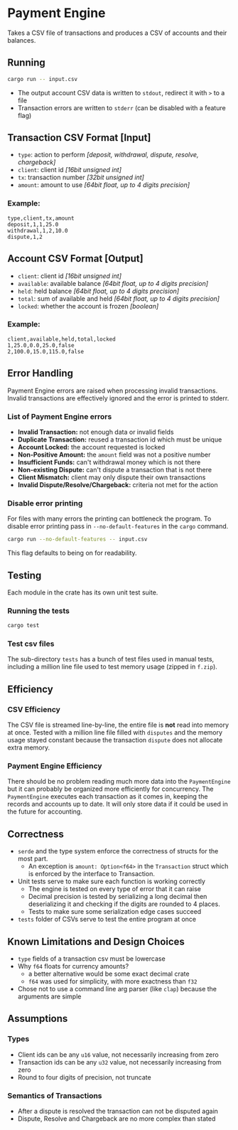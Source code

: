 # Payment Engine
Takes a CSV file of transactions and produces a CSV of accounts and their balances.
## Running
```sh
cargo run -- input.csv
```
- The output account CSV data is written to `stdout`, redirect it with `>` to a file
- Transaction errors are written to `stderr` (can be disabled with a feature flag)
## Transaction CSV Format [Input]
- `type`: action to perform *[deposit, withdrawal, dispute, resolve, chargeback]*
- `client`: client id *[16bit unsigned int]*
- `tx`: transaction number *[32bit unsigned int]*
- `amount`: amount to use *[64bit float, up to 4 digits precision]*
### Example:
```
type,client,tx,amount
deposit,1,1,25.0
withdrawal,1,2,10.0
dispute,1,2
```
## Account CSV Format [Output]
- `client`: client id *[16bit unsigned int]*
- `available`: available balance *[64bit float, up to 4 digits precision]*
- `held`: held balance *[64bit float, up to 4 digits precision]*
- `total`: sum of available and held *[64bit float, up to 4 digits precision]*
- `locked`: whether the account is frozen *[boolean]*
### Example:
```
client,available,held,total,locked
1,25.0,0.0,25.0,false
2,100.0,15.0,115.0,false
```
## Error Handling
Payment Engine errors are raised when processing invalid transactions. Invalid transactions are effectively ignored and the error is printed to stderr.
### List of Payment Engine errors
- **Invalid Transaction:** not enough data or invalid fields
- **Duplicate Transaction:** reused a transaction id which must be unique
- **Account Locked:** the account requested is locked
- **Non-Positive Amount:** the `amount` field was not a positive number
- **Insufficient Funds:** can't withdrawal money which is not there
- **Non-existing Dispute:** can't dispute a transaction that is not there
- **Client Mismatch:** client may only dispute their own transactions
- **Invalid Dispute/Resolve/Chargeback:** criteria not met for the action
### Disable error printing
For files with many errors the printing can bottleneck the program. To disable error printing pass in ``--no-default-features`` in the ``cargo`` command.
```sh
cargo run --no-default-features -- input.csv
```
This flag defaults to being on for readability.
## Testing
Each module in the crate has its own unit test suite.
### Running the tests
```sh
cargo test
```
### Test csv files
The sub-directory `tests` has a bunch of test files used in manual tests, including a million line file used to test memory usage (zipped in `f.zip`).
## Efficiency
### CSV Efficiency
The CSV file is streamed line-by-line, the entire file is **not** read into memory at once. Tested with a million line file filled with `disputes` and the memory usage stayed constant because the transaction `dispute` does not allocate extra memory.
### Payment Engine Efficiency
There should be no problem reading much more data into the `PaymentEngine` but it can probably be organized more efficiently for concurrency.
The `PaymentEngine` executes each transaction as it comes in, keeping the records and accounts up to date. It will only store data if it could be used in the future for accounting.
## Correctness
- `serde` and the type system enforce the correctness of structs for the most part.
  - An exception is `amount: Option<f64>` in the `Transaction` struct which is enforced by the interface to Transaction.
- Unit tests serve to make sure each function is working correctly
  - The engine is tested on every type of error that it can raise
  - Decimal precision is tested by serializing a long decimal then deserializing it and checking if the digits are rounded to 4 places.
  - Tests to make sure some serialization edge cases succeed
- `tests` folder of CSVs serve to test the entire program at once
## Known Limitations and Design Choices
- `type` fields of a transaction csv must be lowercase
- Why `f64` floats for currency amounts?
  - a better alternative would be some exact decimal crate
  - `f64` was used for simplicity, with more exactness than `f32`
- Chose not to use a command line arg parser (like `clap`) because the arguments are simple
## Assumptions
### Types
- Client ids can be any `u16` value, not necessarily increasing from zero
- Transaction ids can be any `u32` value, not necessarily increasing from zero
- Round to four digits of precision, not truncate
### Semantics of Transactions
- After a dispute is resolved the transaction can not be disputed again
- Dispute, Resolve and Chargeback are no more complex than stated